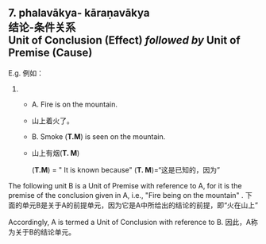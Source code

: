 ## 7. phalavākya- kāraṇavākya<br>**结论**-**条件**关系<br>**Unit of Conclusion (Effect)** *followed by* **Unit of Premise (Cause)**
E.g. 例如：

1. 
   - A. Fire is on the mountain.
   - 山上着火了。
   - B. Smoke (**T.M**) is seen on the mountain.
   - 山上有烟(**T. M**)

        (**T.M**) = " It is known because"
        (**T. M**)=“这是已知的，因为”

The following unit B is a Unit of Premise with reference to A, for it is the premise of the conclusion given in A, i.e., "Fire being on the mountain" .
下面的单元B是关于A的前提单元，因为它是A中所给出的结论的前提，即“火在山上”

Accordingly, A is termed a Unit of Conclusion with reference to B.
因此，A称为关于B的结论单元。
